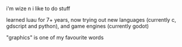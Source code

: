 i'm wize n i like to do stuff

learned luau for 7+ years, now trying out new languages (currently c, gdscript and python), and game engines (currently godot)

"graphics" is one of my favourite words
